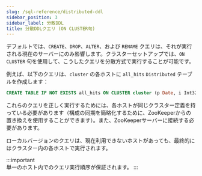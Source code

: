 ```yaml
---
slug: /sql-reference/distributed-ddl
sidebar_position: 3
sidebar_label: 分散DDL
title: 分散DDLクエリ (ON CLUSTER句)
---
```


デフォルトでは、`CREATE`、`DROP`、`ALTER`、および `RENAME` クエリは、それが実行される現在のサーバーにのみ影響します。クラスターセットアップでは、`ON CLUSTER` 句を使用して、こうしたクエリを分散方式で実行することが可能です。

例えば、以下のクエリは、`cluster` の各ホストに `all_hits` `Distributed` テーブルを作成します：

``` sql
CREATE TABLE IF NOT EXISTS all_hits ON CLUSTER cluster (p Date, i Int32) ENGINE = Distributed(cluster, default, hits)
```

これらのクエリを正しく実行するためには、各ホストが同じクラスター定義を持っている必要があります（構成の同期を簡略化するために、ZooKeeperからの置き換えを使用することができます）。また、ZooKeeperサーバーに接続する必要があります。

ローカルバージョンのクエリは、現在利用できないホストがあっても、最終的にはクラスター内の各ホストで実行されます。

:::important    
単一のホスト内でのクエリ実行順序が保証されます。
:::
